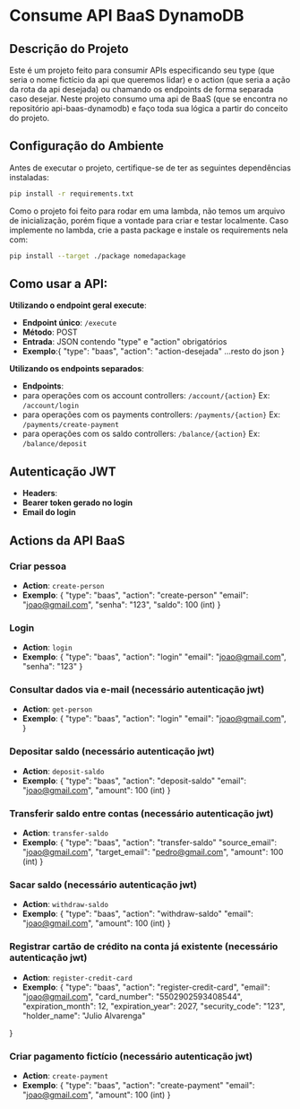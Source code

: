 # Consume API BaaS DynamoDB

## Descrição do Projeto

Este é um projeto feito para consumir APIs especificando seu type (que seria o nome fictício da api que queremos lidar) e o action (que seria a ação da rota da api desejada) ou chamando os endpoints de forma separada caso desejar. Neste projeto consumo uma api de BaaS (que se encontra no repositório api-baas-dynamodb) e faço toda sua lógica a partir do conceito do projeto. 


## Configuração do Ambiente

Antes de executar o projeto, certifique-se de ter as seguintes dependências instaladas:

```bash
pip install -r requirements.txt
```

Como o projeto foi feito para rodar em uma lambda, não temos um arquivo de inicialização, porém fique a vontade para criar e testar localmente.
Caso implemente no lambda, crie a pasta package e instale os requirements nela com:
```bash
pip install --target ./package nomedapackage
```

## Como usar a API:
**Utilizando o endpoint geral execute**:
- **Endpoint único**: `/execute`
- **Método**: POST
- **Entrada**: JSON contendo "type" e "action" obrigatórios
- **Exemplo**:{
  "type": "baas",
  "action": "action-desejada"
  ...resto do json
  }
  
**Utilizando os endpoints separados**:
  - **Endpoints**:
   - para operações com os account controllers: `/account/{action}` Ex: `/account/login`
  - para operações com os payments controllers: `/payments/{action}` Ex: `/payments/create-payment`
  - para operações com os saldo controllers: `/balance/{action}` Ex: `/balance/deposit`
  
## Autenticação JWT
- **Headers**:
- **Bearer token gerado no login**
- **Email do login**

## Actions da API BaaS
### Criar pessoa

- **Action**: `create-person`
- **Exemplo**: {
    "type": "baas",
    "action": "create-person"
    "email": "joao@gmail.com",
    "senha": "123",
    "saldo": 100 (int)
}

### Login

- **Action**: `login`
- **Exemplo**: {
    "type": "baas",
    "action": "login"
    "email": "joao@gmail.com",
    "senha": "123"
}

### Consultar dados via e-mail (necessário autenticação jwt)

- **Action**: `get-person`
- **Exemplo**: {
    "type": "baas",
    "action": "login"
    "email": "joao@gmail.com",
}

### Depositar saldo (necessário autenticação jwt)

- **Action**: `deposit-saldo`
- **Exemplo**: {
    "type": "baas",
    "action": "deposit-saldo"
    "email": "joao@gmail.com",
    "amount": 100 (int)
}

### Transferir saldo entre contas (necessário autenticação jwt)

- **Action**: `transfer-saldo`
- **Exemplo**: {
    "type": "baas",
    "action": "transfer-saldo"
    "source_email": "joao@gmail.com",
    "target_email": "pedro@gmail.com",
    "amount": 100 (int)
}

### Sacar saldo (necessário autenticação jwt)

- **Action**: `withdraw-saldo`
- **Exemplo**: {
    "type": "baas",
    "action": "withdraw-saldo"
    "email": "joao@gmail.com",
    "amount": 100 (int)
}

### Registrar cartão de crédito na conta já existente (necessário autenticação jwt)

- **Action**: `register-credit-card`
- **Exemplo**: {
    "type": "baas",
    "action": "register-credit-card",
    "email": "joao@gmail.com",
    "card_number": "5502902593408544", 
    "expiration_month": 12, 
    "expiration_year": 2027, 
    "security_code": "123", 
    "holder_name": "Julio Alvarenga" 

}


### Criar pagamento fictício (necessário autenticação jwt)

- **Action**: `create-payment`
- **Exemplo**: {
    "type": "baas",
    "action": "create-payment"
    "email": "joao@gmail.com",
    "amount": 100 (int)
}

